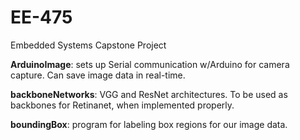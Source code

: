 # EE-475
Embedded Systems Capstone Project

**ArduinoImage**: sets up Serial communication w/Arduino for camera capture. Can save image data in real-time.

**backboneNetworks**: VGG and ResNet architectures. To be used as backbones for Retinanet, when implemented properly.

**boundingBox**: program for labeling box regions for our image data.
